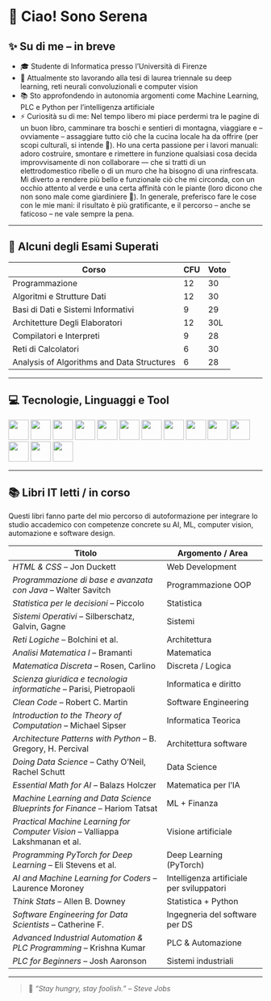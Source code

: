 # 👋 Ciao! Sono Serena

## ✨ Su di me – in breve

- 🎓 Studente di Informatica presso l’Università di Firenze  
- 🔭 Attualmente sto lavorando alla tesi di laurea triennale su deep learning, reti neurali convoluzionali e computer vision
- 📚 Sto approfondendo in autonomia argomenti come Machine Learning, PLC e Python per l’intelligenza artificiale
- ⚡ Curiosità su di me: Nel tempo libero mi piace perdermi tra le pagine di un buon libro, camminare tra boschi e sentieri di montagna, viaggiare e – ovviamente – assaggiare tutto ciò che la cucina locale ha da offrire (per scopi culturali, si intende 🍝). Ho una certa passione per i lavori manuali: adoro costruire, smontare e rimettere in funzione qualsiasi cosa decida improvvisamente di non collaborare — che si tratti di un elettrodomestico ribelle o di un muro che ha bisogno di una rinfrescata. Mi diverto a rendere più bello e funzionale ciò che mi circonda, con un occhio attento al verde e una certa affinità con le piante (loro dicono che non sono male come giardiniere 🌱). In generale, preferisco fare le cose con le mie mani: il risultato è più gratificante, e il percorso – anche se faticoso – ne vale sempre la pena.

---

## 📘 Alcuni degli Esami Superati

| Corso                                       | CFU | Voto |
|---------------------------------------------|-----|------|
| Programmazione                              | 12  | 30   |
| Algoritmi e Strutture Dati                  | 12  | 30   |
| Basi di Dati e Sistemi Informativi          | 9   | 29   |
| Architetture Degli Elaboratori              | 12  | 30L  |
| Compilatori e Interpreti                    | 9   | 28   |
| Reti di Calcolatori                         | 6   | 30   | 
| Analysis of Algorithms and Data Structures  | 6   | 28   |

---

## 💻 Tecnologie, Linguaggi e Tool

<p align="left">
  <!-- Linguaggi principali -->
  <img src="https://cdn.jsdelivr.net/gh/devicons/devicon/icons/java/java-original.svg" width="40" />
  <img src="https://cdn.jsdelivr.net/gh/devicons/devicon/icons/python/python-original.svg" width="40" />
  <img src="https://cdn.jsdelivr.net/gh/devicons/devicon/icons/matlab/matlab-original.svg" width="40" />
  <img src="https://cdn.jsdelivr.net/gh/devicons/devicon/icons/c/c-original.svg" width="40" />

  <!-- Web & DB -->
  <img src="https://cdn.jsdelivr.net/gh/devicons/devicon/icons/mysql/mysql-original.svg" width="40" />
  <img src="https://cdn.jsdelivr.net/gh/devicons/devicon/icons/html5/html5-original.svg" width="40" />
  <img src="https://cdn.jsdelivr.net/gh/devicons/devicon/icons/css3/css3-original.svg" width="40" />

  <!-- IDE & Tools -->
  <img src="https://cdn.jsdelivr.net/gh/devicons/devicon/icons/eclipse/eclipse-original.svg" width="40" />
  <img src="https://cdn.jsdelivr.net/gh/devicons/devicon/icons/git/git-original.svg" width="40" />
  <img src="https://cdn.jsdelivr.net/gh/devicons/devicon/icons/linux/linux-original.svg" width="40" />
  <img src="https://cdn.jsdelivr.net/gh/devicons/devicon/icons/vscode/vscode-original.svg" width="40" />

  <!-- ML/AI -->
  <img src="https://cdn.jsdelivr.net/gh/devicons/devicon/icons/pytorch/pytorch-original.svg" width="40" />
  <img src="https://cdn.jsdelivr.net/gh/devicons/devicon/icons/tensorflow/tensorflow-original.svg" width="40" />
  <img src="https://cdn.jsdelivr.net/gh/devicons/devicon/icons/opencv/opencv-original.svg" width="40" />
</p>

---

## 📚 Libri IT letti / in corso

Questi libri fanno parte del mio percorso di autoformazione per integrare lo studio accademico con competenze concrete su AI, ML, computer vision, automazione e software design.

| Titolo                                                                         | Argomento / Area                          |
| ------------------------------------------------------------------------------ | ----------------------------------------- |
| *HTML & CSS* – Jon Duckett                                                     | Web Development                           |
| *Programmazione di base e avanzata con Java* – Walter Savitch                  | Programmazione OOP                        |
| *Statistica per le decisioni* – Piccolo                                        | Statistica                                |
| *Sistemi Operativi* – Silberschatz, Galvin, Gagne                              | Sistemi                                   |
| *Reti Logiche* – Bolchini et al.                                               | Architettura                              |
| *Analisi Matematica I* – Bramanti                                              | Matematica                                |
| *Matematica Discreta* – Rosen, Carlino                                         | Discreta / Logica                         |
| *Scienza giuridica e tecnologia informatiche* – Parisi, Pietropaoli            | Informatica e diritto                     |
| *Clean Code* – Robert C. Martin                                                | Software Engineering                      |
| *Introduction to the Theory of Computation* – Michael Sipser                   | Informatica Teorica                       |
| *Architecture Patterns with Python* – B. Gregory, H. Percival                  | Architettura software                     |
| *Doing Data Science* – Cathy O’Neil, Rachel Schutt                             | Data Science                              |
| *Essential Math for AI* – Balazs Holczer                                       | Matematica per l’IA                       |
| *Machine Learning and Data Science Blueprints for Finance* – Hariom Tatsat     | ML + Finanza                              |
| *Practical Machine Learning for Computer Vision* – Valliappa Lakshmanan et al. | Visione artificiale                       |
| *Programming PyTorch for Deep Learning* – Eli Stevens et al.                   | Deep Learning (PyTorch)                   |
| *AI and Machine Learning for Coders* – Laurence Moroney                        | Intelligenza artificiale per sviluppatori |
| *Think Stats* – Allen B. Downey                                                | Statistica + Python                       |
| *Software Engineering for Data Scientists* – Catherine F.                      | Ingegneria del software per DS            |
| *Advanced Industrial Automation & PLC Programming* – Krishna Kumar             | PLC & Automazione                         |
| *PLC for Beginners* – Josh Aaronson                                            | Sistemi industriali                       |

---

> 🧠 *“Stay hungry, stay foolish.” – Steve Jobs*
